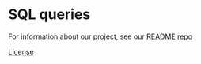 # SQL queries

For information about our project, see our [README repo](https://github.com/GP2020-Sierra/README)

[License](/LICENSE)
